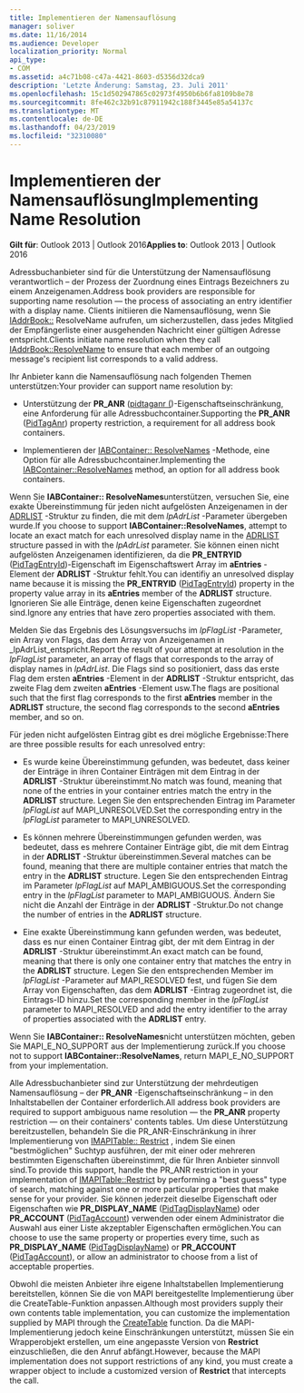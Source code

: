 ```yaml
---
title: Implementieren der Namensauflösung
manager: soliver
ms.date: 11/16/2014
ms.audience: Developer
localization_priority: Normal
api_type:
- COM
ms.assetid: a4c71b08-c47a-4421-8603-d5356d32dca9
description: 'Letzte Änderung: Samstag, 23. Juli 2011'
ms.openlocfilehash: 15c1d502947865c02973f4950b6b6fa8109b8e78
ms.sourcegitcommit: 8fe462c32b91c87911942c188f3445e85a54137c
ms.translationtype: MT
ms.contentlocale: de-DE
ms.lasthandoff: 04/23/2019
ms.locfileid: "32310080"
---
```

# <a name="implementing-name-resolution"></a><span data-ttu-id="818af-103">Implementieren der Namensauflösung</span><span class="sxs-lookup"><span data-stu-id="818af-103">Implementing Name Resolution</span></span>

  
  
<span data-ttu-id="818af-104">**Gilt für**: Outlook 2013 | Outlook 2016</span><span class="sxs-lookup"><span data-stu-id="818af-104">**Applies to**: Outlook 2013 | Outlook 2016</span></span> 
  
<span data-ttu-id="818af-105">Adressbuchanbieter sind für die Unterstützung der Namensauflösung verantwortlich – der Prozess der Zuordnung eines Eintrags Bezeichners zu einem Anzeigenamen.</span><span class="sxs-lookup"><span data-stu-id="818af-105">Address book providers are responsible for supporting name resolution — the process of associating an entry identifier with a display name.</span></span> <span data-ttu-id="818af-106">Clients initiieren die Namensauflösung, wenn Sie [IAddrBook::](iaddrbook-resolvename.md) ResolveName aufrufen, um sicherzustellen, dass jedes Mitglied der Empfängerliste einer ausgehenden Nachricht einer gültigen Adresse entspricht.</span><span class="sxs-lookup"><span data-stu-id="818af-106">Clients initiate name resolution when they call [IAddrBook::ResolveName](iaddrbook-resolvename.md) to ensure that each member of an outgoing message's recipient list corresponds to a valid address.</span></span> 
  
<span data-ttu-id="818af-107">Ihr Anbieter kann die Namensauflösung nach folgenden Themen unterstützen:</span><span class="sxs-lookup"><span data-stu-id="818af-107">Your provider can support name resolution by:</span></span>
  
- <span data-ttu-id="818af-108">Unterstützung der **PR_ANR** ([pidtaganr (](pidtaganr-canonical-property.md))-Eigenschaftseinschränkung, eine Anforderung für alle Adressbuchcontainer.</span><span class="sxs-lookup"><span data-stu-id="818af-108">Supporting the **PR_ANR** ([PidTagAnr](pidtaganr-canonical-property.md)) property restriction, a requirement for all address book containers.</span></span>
    
- <span data-ttu-id="818af-109">Implementieren der [IABContainer:: ResolveNames](iabcontainer-resolvenames.md) -Methode, eine Option für alle Adressbuchcontainer.</span><span class="sxs-lookup"><span data-stu-id="818af-109">Implementing the [IABContainer::ResolveNames](iabcontainer-resolvenames.md) method, an option for all address book containers.</span></span> 
    
<span data-ttu-id="818af-110">Wenn Sie **IABContainer:: ResolveNames**unterstützen, versuchen Sie, eine exakte Übereinstimmung für jeden nicht aufgelösten Anzeigenamen in der [ADRLIST](adrlist.md) -Struktur zu finden, die mit dem _lpAdrList_ -Parameter übergeben wurde.</span><span class="sxs-lookup"><span data-stu-id="818af-110">If you choose to support **IABContainer::ResolveNames**, attempt to locate an exact match for each unresolved display name in the [ADRLIST](adrlist.md) structure passed in with the  _lpAdrList_ parameter.</span></span> <span data-ttu-id="818af-111">Sie können einen nicht aufgelösten Anzeigenamen identifizieren, da die **PR_ENTRYID** ([PidTagEntryId](pidtagentryid-canonical-property.md))-Eigenschaft im Eigenschaftswert Array im **aEntries** -Element der **ADRLIST** -Struktur fehlt.</span><span class="sxs-lookup"><span data-stu-id="818af-111">You can identifiy an unresolved display name because it is missing the **PR_ENTRYID** ([PidTagEntryId](pidtagentryid-canonical-property.md)) property in the property value array in its **aEntries** member of the **ADRLIST** structure.</span></span> <span data-ttu-id="818af-112">Ignorieren Sie alle Einträge, denen keine Eigenschaften zugeordnet sind.</span><span class="sxs-lookup"><span data-stu-id="818af-112">Ignore any entries that have zero properties associated with them.</span></span> 
  
<span data-ttu-id="818af-113">Melden Sie das Ergebnis des Lösungsversuchs im _lpFlagList_ -Parameter, ein Array von Flags, das dem Array von Anzeigenamen in _lpAdrList_entspricht.</span><span class="sxs-lookup"><span data-stu-id="818af-113">Report the result of your attempt at resolution in the  _lpFlagList_ parameter, an array of flags that corresponds to the array of display names in  _lpAdrList_.</span></span> <span data-ttu-id="818af-114">Die Flags sind so positioniert, dass das erste Flag dem ersten **aEntries** -Element in der **ADRLIST** -Struktur entspricht, das zweite Flag dem zweiten **aEntries** -Element usw.</span><span class="sxs-lookup"><span data-stu-id="818af-114">The flags are positional such that the first flag corresponds to the first **aEntries** member in the **ADRLIST** structure, the second flag corresponds to the second **aEntries** member, and so on.</span></span> 
  
<span data-ttu-id="818af-115">Für jeden nicht aufgelösten Eintrag gibt es drei mögliche Ergebnisse:</span><span class="sxs-lookup"><span data-stu-id="818af-115">There are three possible results for each unresolved entry:</span></span>
  
- <span data-ttu-id="818af-116">Es wurde keine Übereinstimmung gefunden, was bedeutet, dass keiner der Einträge in ihren Container Einträgen mit dem Eintrag in der **ADRLIST** -Struktur übereinstimmt.</span><span class="sxs-lookup"><span data-stu-id="818af-116">No match was found, meaning that none of the entries in your container entries match the entry in the **ADRLIST** structure.</span></span> <span data-ttu-id="818af-117">Legen Sie den entsprechenden Eintrag im Parameter _lpFlagList_ auf MAPI_UNRESOLVED.</span><span class="sxs-lookup"><span data-stu-id="818af-117">Set the corresponding entry in the  _lpFlagList_ parameter to MAPI_UNRESOLVED.</span></span> 
    
- <span data-ttu-id="818af-118">Es können mehrere Übereinstimmungen gefunden werden, was bedeutet, dass es mehrere Container Einträge gibt, die mit dem Eintrag in der **ADRLIST** -Struktur übereinstimmen.</span><span class="sxs-lookup"><span data-stu-id="818af-118">Several matches can be found, meaning that there are multiple container entries that match the entry in the **ADRLIST** structure.</span></span> <span data-ttu-id="818af-119">Legen Sie den entsprechenden Eintrag im Parameter _lpFlagList_ auf MAPI_AMBIGUOUS.</span><span class="sxs-lookup"><span data-stu-id="818af-119">Set the corresponding entry in the  _lpFlagList_ parameter to MAPI_AMBIGUOUS.</span></span> <span data-ttu-id="818af-120">Ändern Sie nicht die Anzahl der Einträge in der **ADRLIST** -Struktur.</span><span class="sxs-lookup"><span data-stu-id="818af-120">Do not change the number of entries in the **ADRLIST** structure.</span></span> 
    
- <span data-ttu-id="818af-121">Eine exakte Übereinstimmung kann gefunden werden, was bedeutet, dass es nur einen Container Eintrag gibt, der mit dem Eintrag in der **ADRLIST** -Struktur übereinstimmt.</span><span class="sxs-lookup"><span data-stu-id="818af-121">An exact match can be found, meaning that there is only one container entry that matches the entry in the **ADRLIST** structure.</span></span> <span data-ttu-id="818af-122">Legen Sie den entsprechenden Member im _lpFlagList_ -Parameter auf MAPI_RESOLVED fest, und fügen Sie dem Array von Eigenschaften, das dem **ADRLIST** -Eintrag zugeordnet ist, die Eintrags-ID hinzu.</span><span class="sxs-lookup"><span data-stu-id="818af-122">Set the corresponding member in the  _lpFlagList_ parameter to MAPI_RESOLVED and add the entry identifier to the array of properties associated with the **ADRLIST** entry.</span></span> 
    
<span data-ttu-id="818af-123">Wenn Sie **IABContainer:: ResolveNames**nicht unterstützen möchten, geben Sie MAPI_E_NO_SUPPORT aus der Implementierung zurück.</span><span class="sxs-lookup"><span data-stu-id="818af-123">If you choose not to support **IABContainer::ResolveNames**, return MAPI_E_NO_SUPPORT from your implementation.</span></span>
  
<span data-ttu-id="818af-124">Alle Adressbuchanbieter sind zur Unterstützung der mehrdeutigen Namensauflösung – der **PR_ANR** -Eigenschaftseinschränkung – in den Inhaltstabellen der Container erforderlich.</span><span class="sxs-lookup"><span data-stu-id="818af-124">All address book providers are required to support ambiguous name resolution — the **PR_ANR** property restriction — on their containers' contents tables.</span></span> <span data-ttu-id="818af-125">Um diese Unterstützung bereitzustellen, behandeln Sie die PR_ANR-Einschränkung in ihrer Implementierung von [IMAPITable:: Restrict](imapitable-restrict.md) , indem Sie einen "bestmöglichen" Suchtyp ausführen, der mit einer oder mehreren bestimmten Eigenschaften übereinstimmt, die für Ihren Anbieter sinnvoll sind.</span><span class="sxs-lookup"><span data-stu-id="818af-125">To provide this support, handle the PR_ANR restriction in your implementation of [IMAPITable::Restrict](imapitable-restrict.md) by performing a "best guess" type of search, matching against one or more particular properties that make sense for your provider.</span></span> <span data-ttu-id="818af-126">Sie können jederzeit dieselbe Eigenschaft oder Eigenschaften wie **PR_DISPLAY_NAME** ([PidTagDisplayName](pidtagdisplayname-canonical-property.md)) oder **PR_ACCOUNT** ([PidTagAccount](pidtagaccount-canonical-property.md)) verwenden oder einem Administrator die Auswahl aus einer Liste akzeptabler Eigenschaften ermöglichen.</span><span class="sxs-lookup"><span data-stu-id="818af-126">You can choose to use the same property or properties every time, such as **PR_DISPLAY_NAME** ([PidTagDisplayName](pidtagdisplayname-canonical-property.md)) or **PR_ACCOUNT** ([PidTagAccount](pidtagaccount-canonical-property.md)), or allow an administrator to choose from a list of acceptable properties.</span></span> 
  
<span data-ttu-id="818af-127">Obwohl die meisten Anbieter ihre eigene Inhaltstabellen Implementierung bereitstellen, können Sie die von MAPI bereitgestellte Implementierung [](createtable.md) über die CreateTable-Funktion anpassen.</span><span class="sxs-lookup"><span data-stu-id="818af-127">Although most providers supply their own contents table implementation, you can customize the implementation supplied by MAPI through the [CreateTable](createtable.md) function.</span></span> <span data-ttu-id="818af-128">Da die MAPI-Implementierung jedoch keine Einschränkungen unterstützt, müssen Sie ein Wrapperobjekt erstellen, um eine angepasste Version von **Restrict** einzuschließen, die den Anruf abfängt.</span><span class="sxs-lookup"><span data-stu-id="818af-128">However, because the MAPI implementation does not support restrictions of any kind, you must create a wrapper object to include a customized version of **Restrict** that intercepts the call.</span></span> 
  

